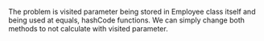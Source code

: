 The problem is visited parameter being stored in Employee class itself and being used at equals, hashCode functions. 
We can simply change both methods to not calculate with visited parameter.